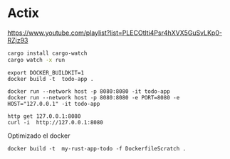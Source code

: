 # Actix

https://www.youtube.com/playlist?list=PLECOtlti4Psr4hXVX5GuSvLKp0-RZjz93

```sh
cargo install cargo-watch
cargo watch -x run
```

```shell
export DOCKER_BUILDKIT=1
docker build -t  todo-app .

docker run --network host -p 8080:8080 -it todo-app
docker run --network host -p 8080:8080 -e PORT=8080 -e HOST="127.0.0.1" -it todo-app
```

```shell
http get 127.0.0.1:8080 
curl -i  http://127.0.0.1:8080
```

Optimizado el docker
```shell
docker build -t  my-rust-app-todo -f DockerfileScratch .
```

